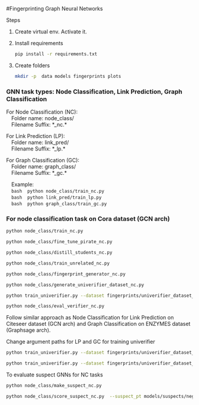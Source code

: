 #Fingerprinting Graph Neural Networks

Steps

1. Create virtual env. Activate it.
2. Install requirements
   ```bash
   pip install -r requirements.txt
   ```
3. Create folders

   ```bash
   mkdir -p  data models fingerprints plots
   ```

### GNN task types: Node Classification, Link Prediction, Graph Classification

For Node Classification (NC): \
 &emsp;Folder name: node_class/ \
 &emsp;Filename Suffix: \*\_nc.\*

For Link Prediction (LP): \
 &emsp;Folder name: link_pred/ \
 &emsp;Filename Suffix: \*\_lp.\*

For Graph Classification (GC): \
 &emsp;Folder name: graph_class/ \
 &emsp;Filename Suffix: \*\_gc.\*

&emsp;Example: \
 &emsp;`bash 
    python node_class/train_nc.py ` \
 &emsp;`bash 
    python link_pred/train_lp.py ` \
 &emsp;`bash 
    python graph_class/train_gc.py `

### For node classification task on Cora dataset (GCN arch)

```bash
python node_class/train_nc.py
```

```bash
python node_class/fine_tune_pirate_nc.py
```

```bash
python node_class/distill_students_nc.py
```

```bash
python node_class/train_unrelated_nc.py
```

```bash
python node_class/fingerprint_generator_nc.py
```

```bash
python node_class/generate_univerifier_dataset_nc.py
```

```bash
python train_univerifier.py --dataset fingerprints/univerifier_dataset_nc.pt --fingerprints_path fingerprints/fingerprints_nc.pt --out fingerprints/univerifier_nc.pt
```

```bash
python node_class/eval_verifier_nc.py
```

Follow similar approach as Node Classification for Link Prediction on Citeseer dataset (GCN arch) and Graph Classification on ENZYMES dataset (Graphsage arch).

Change argument paths for LP and GC for training univerifier

```bash
python train_univerifier.py --dataset fingerprints/univerifier_dataset_lp.pt --fingerprints_path fingerprints/fingerprints_lp.pt --out fingerprints/univerifier_lp.pt
```

```bash
python train_univerifier.py --dataset fingerprints/univerifier_dataset_gc.pt --fingerprints_path fingerprints/fingerprints_gc.pt --out fingerprints/univerifier_gc.pt
```

To evaluate suspect GNNs for NC tasks
 ```bash
 python node_class/make_suspect_nc.py
 ```
 ```bash
 python node_class/score_suspect_nc.py  --suspect_pt models/suspects/neg_nc_seed9999.pt  --suspect_meta models/suspects/neg_nc_seed9999.json
 ```

